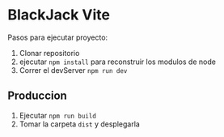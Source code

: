 # BlackJack Vite

Pasos para ejecutar proyecto:

1. Clonar repositorio
2. ejecutar ```npm install``` para reconstruir los modulos de node
3. Correr el devServer ```npm run dev```

## Produccion 

1. Ejecutar ```npm run build```
2. Tomar la carpeta ```dist``` y desplegarla